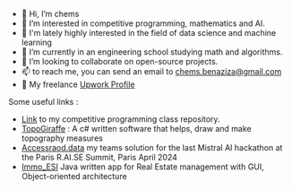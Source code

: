 - 👋 Hi, I’m chems
- 👀 I’m interested in competitive programming, mathematics and AI.
- 📑 I'm lately highly interested in the field of data science and machine learning  
- 🌱 I’m currently in an engineering school studying math and algorithms.
- 💞️ I’m looking to collaborate on open-source projects.
- 📫 to reach me, you can send an email to chems.benaziza@gmail.com
- 👜 My freelance [Upwork Profile](https://www.upwork.com/freelancers/~019ff7493ecdfef2f1?mp_source=share)


Some useful links : 
- [Link](https://github.com/chemousesi/INF280) to my competitive programming class repository.
- [TopoGiraffe](https://github.com/chemousesi/TopoGiraffe) : A c# written software that helps, draw and make topography measures
- [Accessraod.data](https://github.com/chemousesi/Mistral_AI_Hackathon) my teams solution for the last Mistral AI hackathon at the Paris R.AI.SE Summit, Paris April 2024 
- [Immo_ESI](https://github.com/chemousesi/ImmoESI_GUI_Version) Java written app for Real Estate management with GUI, Object-oriented architecture


<!---
chemousesi/chemousesi is a ✨ special ✨ repository because its `README.md` (this file) appears on your GitHub profile.
You can click the Preview link to take a look at your changes.
--->
